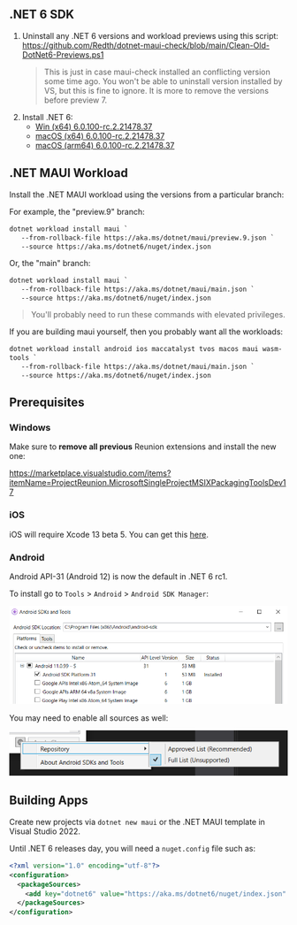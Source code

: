 ## .NET 6 SDK

1. Uninstall any .NET 6 versions and workload previews using this script:  
   https://github.com/Redth/dotnet-maui-check/blob/main/Clean-Old-DotNet6-Previews.ps1  
   > This is just in case maui-check installed an conflicting version some time ago. You won't be able to uninstall version installed by VS, but this is fine to ignore. It is more to remove the versions before preview 7.
1. Install .NET 6:  
   - [Win (x64) 6.0.100-rc.2.21478.37](https://dotnetcli.azureedge.net/dotnet/Sdk/6.0.100-rc.2.21478.37/dotnet-sdk-6.0.100-rc.2.21478.37-win-x64.exe)   
   - [macOS (x64) 6.0.100-rc.2.21478.37](https://dotnetcli.azureedge.net/dotnet/Sdk/6.0.100-rc.2.21478.37/dotnet-sdk-6.0.100-rc.2.21478.37-osx-x64.pkg)  
   - [macOS (arm64) 6.0.100-rc.2.21478.37](https://dotnetcli.azureedge.net/dotnet/Sdk/6.0.100-rc.2.21478.37/dotnet-sdk-6.0.100-rc.2.21478.37-osx-arm64.pkg)

## .NET MAUI Workload

Install the .NET MAUI workload using the versions from a particular branch:  

For example, the "preview.9" branch:
```pwsh
dotnet workload install maui `
   --from-rollback-file https://aka.ms/dotnet/maui/preview.9.json `
   --source https://aka.ms/dotnet6/nuget/index.json
```

Or, the "main" branch:
```pwsh
dotnet workload install maui `
   --from-rollback-file https://aka.ms/dotnet/maui/main.json `
   --source https://aka.ms/dotnet6/nuget/index.json
```  

> You'll probably need to run these commands with elevated privileges.

If you are building maui yourself, then you probably want all the workloads:

```pwsh
dotnet workload install android ios maccatalyst tvos macos maui wasm-tools `
   --from-rollback-file https://aka.ms/dotnet/maui/main.json `
   --source https://aka.ms/dotnet6/nuget/index.json
```

## Prerequisites

### Windows

Make sure to **remove all previous** Reunion extensions and install the new one:

https://marketplace.visualstudio.com/items?itemName=ProjectReunion.MicrosoftSingleProjectMSIXPackagingToolsDev17

### iOS

iOS will require Xcode 13 beta 5. You can get this [here](https://developer.apple.com/download/more/?name=Xcode).

### Android

Android API-31 (Android 12) is now the default in .NET 6 rc1.

To install go to `Tools` > `Android` > `Android SDK Manager`:

![SDK Manager](images/API-31.png)

You may need to enable all sources as well:

![SDK Manager](images/SDK-Manager-Sources.png)

## Building Apps

Create new projects via `dotnet new maui` or the .NET MAUI template in Visual Studio 2022.

Until .NET 6 releases day, you will need a `nuget.config` file such as:

```xml
<?xml version="1.0" encoding="utf-8"?>
<configuration>
  <packageSources>
    <add key="dotnet6" value="https://aka.ms/dotnet6/nuget/index.json" />
  </packageSources>
</configuration>
```
